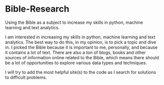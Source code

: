 # Bible-Research
Using the Bible as a subject to increase my skills in python, machine learning and text analytics.

I am interested in increasing my skills in python, machine learning and text analytics. The best way to do this, in my opinion, is to pick a topic and dive in. I picked the Bible because it is important to me, personally, and because it contains a lot of text. There are also a ton of blogs, books and other sources of information online related to the Bible, which means there should be a lot of opportunities to explore various data types and techniques. 

I will try to add the most helpful site(s) to the code as I search for solutions to difficult problems.
